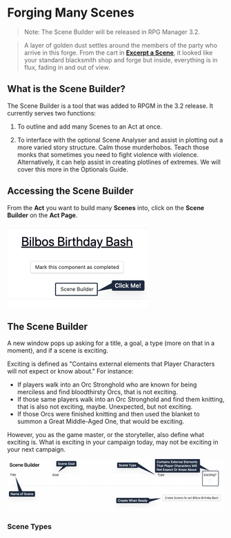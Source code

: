 # Forging Many Scenes

> Note: The Scene Builder will be released in RPG Manager 3.2.

> A layer of golden dust settles around the members of the party who arrive in this forge. From the cart in [**Excerpt a Scene**](Excerpt%20a%20Scene.md), it looked like your standard blacksmith shop and forge but inside, everything is in flux, fading in and out of view.

## What is the Scene Builder?

The Scene Builder is a tool that was added to RPGM in the 3.2 release. It currently serves two functions:

1. To outline and add many Scenes to an Act at once. 

2. To interface with the optional Scene Analyser and assist in plotting out a more varied story structure. Calm those murderhobos. Teach those monks that sometimes you need to fight violence with violence. Alternatively, it can help assist in creating plotlines of extremes. We will cover this more in the Optionals Guide. 

## Accessing the Scene Builder

From the **Act** you want to build many **Scenes** into, click on the **Scene Builder** on the **Act Page**.

![RPGM-Scene-Builder-Act](../Z_Photo-Album/Guide/Hierarchy/Scene/RPGM-Scene-Builder-Act.png)

## The Scene Builder

A new window pops up asking for a title, a goal, a type (more on that in a moment), and if a scene is exciting.

Exciting is defined as "Contains external elements that Player Characters will not expect or know about." For instance:

- If players walk into an Orc Stronghold who are known for being merciless and find bloodthirsty Orcs, that is not exciting.
- If those same players walk into an Orc Stronghold and find them knitting, that is also not exciting, maybe. Unexpected, but not exciting. 
- If those Orcs were finished knitting and then used the blanket to summon a Great Middle-Aged One, that would be exciting.

However, you as the game master, or the storyteller, also define what exciting is. What is exciting in your campaign today, may not be exciting in your next campaign. 

![RPGM-Scene-Builder-No-Analyzer](../Z_Photo-Album/Guide/Hierarchy/Scene/RPGM-Scene-Builder-No-Analyzer.png)

### Scene Types